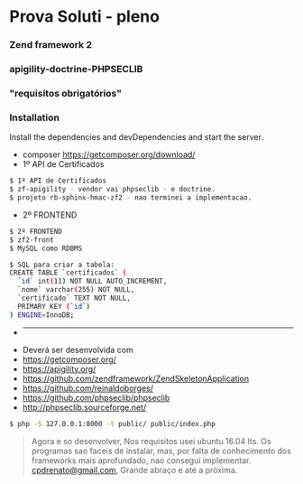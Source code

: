# Prova Soluti - pleno
### Zend framework 2
### apigility-doctrine-PHPSECLIB
### "requisitos obrigatórios"
### Installation
Install the dependencies and devDependencies and start the server.
- composer 
https://getcomposer.org/download/
- 1º API de Certificados
```sh
$ 1º API de Certificados
$ zf-apigility - vendor vai phpseclib - e doctrine.
$ projeto rb-sphinx-hmac-zf2 - nao terminei a implementacao. 
```
- 2º FRONTEND 
```sh
$ 2º FRONTEND
$ zf2-front
$ MySQL como RDBMS
```
```sh
$ SQL para criar a tabela:
CREATE TABLE `certificados` (
  `id` int(11) NOT NULL AUTO_INCREMENT,
  `nome` varchar(255) NOT NULL,
  `certificado` TEXT NOT NULL,
  PRIMARY KEY (`id`)
) ENGINE=InnoDB;
```
- ***************************
- Deverá ser desenvolvida com
- https://getcomposer.org/
- https://apigility.org/
- https://github.com/zendframework/ZendSkeletonApplication
- https://github.com/reinaldoborges/
- https://github.com/phpseclib/phpseclib
- http://phpseclib.sourceforge.net/
```sh
$ php -S 127.0.0.1:8000 -t public/ public/index.php
```
> Agora e so desenvolver,
> Nos requisitos usei ubuntu 16.04 lts.
> Os programas sao faceis de instalar, mas,
> por falta de conhecimento dos frameworks mais aprofundado, nao consegui implementar.
>cpdrenato@gmail.com, 
>Grande abraço e até a próxima.


